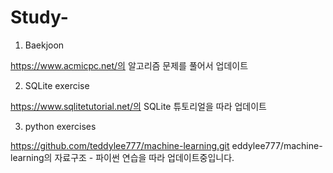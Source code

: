 # Study-


1. Baekjoon 
 
https://www.acmicpc.net/의 알고리즘 문제를 풀어서 업데이트

2. SQLite exercise

https://www.sqlitetutorial.net/의 SQLite 튜토리얼을 따라 업데이트 

3. python exercises

https://github.com/teddylee777/machine-learning.git
eddylee777/machine-learning의 자료구조 - 파이썬 연습을 따라 업데이트중입니다. 

